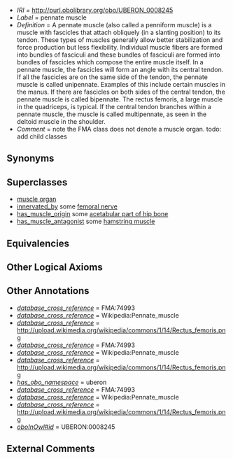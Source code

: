  * *IRI* = http://purl.obolibrary.org/obo/UBERON_0008245
 * *Label* = pennate muscle
 * *Definition* = A pennate muscle (also called a penniform muscle) is a muscle with fascicles that attach obliquely (in a slanting position) to its tendon. These types of muscles generally allow better stabilization and force production but less flexibility. Individual muscle fibers are formed into bundles of fasciculi and these bundles of fasciculi are formed into bundles of fascicles which compose the entire muscle itself. In a pennate muscle, the fascicles will form an angle with its central tendon. If all the fascicles are on the same side of the tendon, the pennate muscle is called unipennate. Examples of this include certain muscles in the manus. If there are fascicles on both sides of the central tendon, the pennate muscle is called bipennate. The rectus femoris, a large muscle in the quadriceps, is typical. If the central tendon branches within a pennate muscle, the muscle is called multipennate, as seen in the deltoid muscle in the shoulder.
 * *Comment* = note the FMA class does not denote a muscle organ. todo: add child classes

## Synonyms


## Superclasses

 * [muscle organ](../../UBERON/30/UBERON_0001630.md)
 * [innervated_by](../../RO/05/RO_0002005.md) some [femoral nerve](../../UBERON/67/UBERON_0001267.md)
 * [has_muscle_origin](../../RO/72/RO_0002372.md) some [acetabular part of hip bone](../../UBERON/69/UBERON_0001269.md)
 * [has_muscle_antagonist](../../core#has/st/core#has_muscle_antagonist.md) some [hamstring muscle](../../UBERON/63/UBERON_0002463.md)

## Equivalencies


## Other Logical Axioms


## Other Annotations

 * *[database_cross_reference](../../ef/oboInOwl#hasDbXref.md)* = FMA:74993
 * *[database_cross_reference](../../ef/oboInOwl#hasDbXref.md)* = Wikipedia:Pennate_muscle
 * *[database_cross_reference](../../ef/oboInOwl#hasDbXref.md)* = http://upload.wikimedia.org/wikipedia/commons/1/14/Rectus_femoris.png
 * *[database_cross_reference](../../ef/oboInOwl#hasDbXref.md)* = FMA:74993
 * *[database_cross_reference](../../ef/oboInOwl#hasDbXref.md)* = Wikipedia:Pennate_muscle
 * *[database_cross_reference](../../ef/oboInOwl#hasDbXref.md)* = http://upload.wikimedia.org/wikipedia/commons/1/14/Rectus_femoris.png
 * *[has_obo_namespace](../../ce/oboInOwl#hasOBONamespace.md)* = uberon
 * *[database_cross_reference](../../ef/oboInOwl#hasDbXref.md)* = FMA:74993
 * *[database_cross_reference](../../ef/oboInOwl#hasDbXref.md)* = Wikipedia:Pennate_muscle
 * *[database_cross_reference](../../ef/oboInOwl#hasDbXref.md)* = http://upload.wikimedia.org/wikipedia/commons/1/14/Rectus_femoris.png
 * *[oboInOwl#id](../../id/oboInOwl#id.md)* = UBERON:0008245

## External Comments

